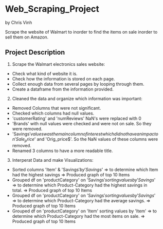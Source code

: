 # Web_Scraping_Project
by Chris Vinh


Scrape the website of Walmart to inorder to find the items on sale inorder to sell them on Amazon.


## Project Description
1) Scrape the Walmart electronics sales website:

- Check what kind of website it is.
- Check how the information is stored on each page. 
- Collect enough data from several pages by looping through them.
- Create a dataframe from the information provided. 

2) Cleaned the data and organize which information was important:

- Removed Columns that were not significant.
- Checked which columns had null values.  
- 'customerRating' and 'numReviews' NaN's were replaced with 0
- 'Brands' with null values were checked and were not on sale.  So they were removed.
- 'Savings$' values was the main column of interest which did not have an impact on 'Sale_price$' and 'Orig_price$'.  So the NaN values of these columns were removed.  
- Renamed 3 columns to have a more readable title.

3) Interperat Data and make Visualizations:

- Sorted columns 'Item' & 'Savings$' by 'Savings$' => to determine which Item had the highest savings => Produced graph of top 10 Items
- Grouped df on 'productCategory' on 'Savings$' sorting values by 'Savings$' => to determine which Product-Category had the highest savings in total. => Produced graph of top 10 Items
- Grouped df on 'productCategory' on 'Savings$' sorting values by 'Savings$' => to determine which Product-Category had the average savings. => Produced graph of top 10 Items
- Grouped df on 'productCategory' on 'Item' sorting values by 'Item' => to determine which Product-Category had the most items on sale. => Produced graph of top 10 Items